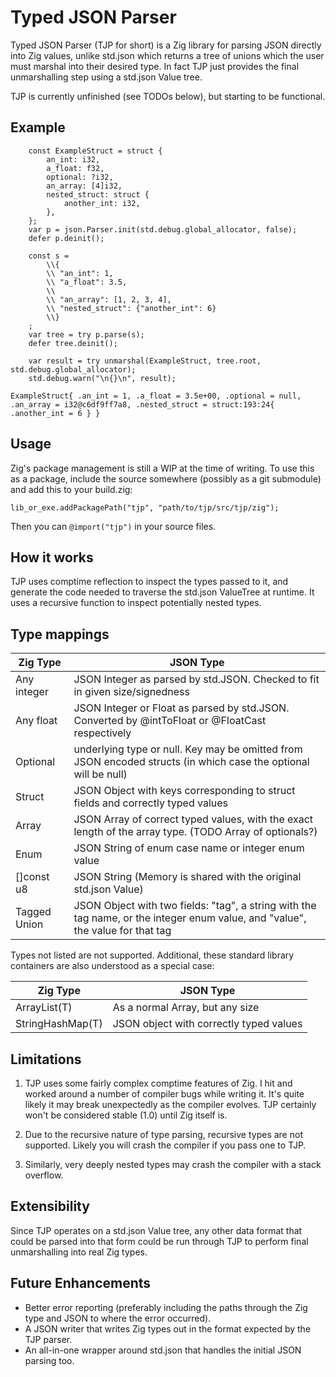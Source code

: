 # Typed JSON Parser

Typed JSON Parser (TJP for short) is a Zig library for parsing JSON directly into Zig values, unlike std.json which returns a tree of unions which the user must marshal into their desired type. In fact TJP just provides the final unmarshalling step using a std.json Value tree.

TJP is currently unfinished (see TODOs below), but starting to be functional.

## Example

```zig
    const ExampleStruct = struct {
        an_int: i32,
        a_float: f32,
        optional: ?i32,
        an_array: [4]i32,
        nested_struct: struct {
            another_int: i32,
        },
    };
    var p = json.Parser.init(std.debug.global_allocator, false);
    defer p.deinit();

    const s =
        \\{
        \\ "an_int": 1,
        \\ "a_float": 3.5,
        \\ 
        \\ "an_array": [1, 2, 3, 4],
        \\ "nested_struct": {"another_int": 6}
        \\}
    ;
    var tree = try p.parse(s);
    defer tree.deinit();

    var result = try unmarshal(ExampleStruct, tree.root, std.debug.global_allocator);
    std.debug.warn("\n{}\n", result);
```

```
ExampleStruct{ .an_int = 1, .a_float = 3.5e+00, .optional = null, .an_array = i32@c6df9ff7a8, .nested_struct = struct:193:24{ .another_int = 6 } }
```

## Usage

Zig's package management is still a WIP at the time of writing. To use this as a package, include the source somewhere (possibly as a git submodule) and add this to your build.zig:

```zig
lib_or_exe.addPackagePath("tjp", "path/to/tjp/src/tjp/zig");
```

Then you can `@import("tjp")` in your source files.

## How it works

TJP uses comptime reflection to inspect the types passed to it, and generate the code needed to traverse the std.json ValueTree at runtime. It uses a recursive function to inspect potentially nested types.

## Type mappings

| Zig Type | JSON Type |
|----------|-----------|
| Any integer | JSON Integer as parsed by std.JSON. Checked to fit in given size/signedness |
| Any float | JSON Integer or Float as parsed by std.JSON. Converted by @intToFloat or @FloatCast respectively |
| Optional | underlying type or null. Key may be omitted from JSON encoded structs (in which case the optional will be null) |
| Struct | JSON Object with keys corresponding to struct fields and correctly typed values |
| Array | JSON Array of correct typed values, with the exact length of the array type. (TODO Array of optionals?) |
| Enum | JSON String of enum case name or integer enum value |
| []const u8 | JSON String (Memory is shared with the original std.json Value) |
| Tagged Union | JSON Object with two fields: "tag", a string with the tag name, or the integer enum value, and "value", the value for that tag |

Types not listed are not supported. Additional, these standard library containers are also understood as a special case:

| Zig Type | JSON Type |
|----------|-----------|
| ArrayList(T) | As a normal Array, but any size |
| StringHashMap(T) | JSON object with correctly typed values |

## Limitations

1) TJP uses some fairly complex comptime features of Zig. I hit and worked around a number of compiler bugs while writing it. It's quite likely it may break unexpectedly as the compiler evolves. TJP certainly won't be considered stable (1.0) until Zig itself is.

2) Due to the recursive nature of type parsing, recursive types are not supported. Likely you will crash the compiler if you pass one to TJP.

3) Similarly, very deeply nested types may crash the compiler with a stack overflow.

## Extensibility

Since TJP operates on a std.json Value tree, any other data format that could be parsed into that form could be run through TJP to perform final unmarshalling into real Zig types.

## Future Enhancements

* Better error reporting (preferably including the paths through the Zig type and JSON to where the error occurred).
* A JSON writer that writes Zig types out in the format expected by the TJP parser.
* An all-in-one wrapper around std.json that handles the initial JSON parsing too.
